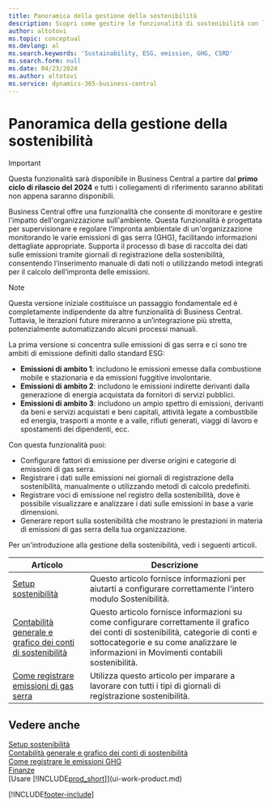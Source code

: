 ```yaml
---
title: Panoramica della gestione della sostenibilità
description: Scopri come gestire le funzionalità di sostenibilità con le informazioni e le risorse elencate.
author: altotovi
ms.topic: conceptual
ms.devlang: al
ms.search.keywords: 'Sustainability, ESG, emission, GHG, CSRD'
ms.search.form: null
ms.date: 04/23/2024
ms.author: altotovi
ms.service: dynamics-365-business-central
---
```


# <a name="sustainability-management-overview"></a>Panoramica della gestione della sostenibilità

>[!IMPORTANT]
>Questa funzionalità sarà disponibile in Business Central a partire dal **primo ciclo di rilascio del 2024** e tutti i collegamenti di riferimento saranno abilitati non appena saranno disponibili.

Business Central offre una funzionalità che consente di monitorare e gestire l'impatto dell'organizzazione sull'ambiente. Questa funzionalità è progettata per supervisionare e regolare l'impronta ambientale di un'organizzazione monitorando le varie emissioni di gas serra (GHG), facilitando informazioni dettagliate appropriate. Supporta il processo di base di raccolta dei dati sulle emissioni tramite giornali di registrazione della sostenibilità, consentendo l’inserimento manuale di dati noti o utilizzando metodi integrati per il calcolo dell’impronta delle emissioni. 

>[!NOTE]
>Questa versione iniziale costituisce un passaggio fondamentale ed è completamente indipendente da altre funzionalità di Business Central. Tuttavia, le iterazioni future mireranno a un’integrazione più stretta, potenzialmente automatizzando alcuni processi manuali.

La prima versione si concentra sulle emissioni di gas serra e ci sono tre ambiti di emissione definiti dallo standard ESG:  

- **Emissioni di ambito 1**: includono le emissioni emesse dalla combustione mobile e stazionaria e da emissioni fuggitive involontarie.  
- **Emissioni di ambito 2**: includono le emissioni indirette derivanti dalla generazione di energia acquistata da fornitori di servizi pubblici.   
- **Emissioni di ambito 3**: includono un ampio spettro di emissioni, derivanti da beni e servizi acquistati e beni capitali, attività legate a combustibile ed energia, trasporti a monte e a valle, rifiuti generati, viaggi di lavoro e spostamenti dei dipendenti, ecc. 

Con questa funzionalità puoi:   

- Configurare fattori di emissione per diverse origini e categorie di emissioni di gas serra. 
- Registrare i dati sulle emissioni nei giornali di registrazione della sostenibilità, manualmente o utilizzando metodi di calcolo predefiniti.  
- Registrare voci di emissione nel registro della sostenibilità, dove è possibile visualizzare e analizzare i dati sulle emissioni in base a varie dimensioni. 
- Generare report sulla sostenibilità che mostrano le prestazioni in materia di emissioni di gas serra della tua organizzazione.

Per un'introduzione alla gestione della sostenibilità, vedi i seguenti articoli.  

|  Articolo  |  Descrizione  |  
|--------|--------------| 
|[Setup sostenibilità](finance-sustainability-setup.md) | Questo articolo fornisce informazioni per aiutarti a configurare correttamente l'intero modulo Sostenibilità. |
|[Contabilità generale e grafico dei conti di sostenibilità](finance-sustainability-accounts-ledger.md) | Questo articolo fornisce informazioni su come configurare correttamente il grafico dei conti di sostenibilità, categorie di conti e sottocategorie e su come analizzare le informazioni in Movimenti contabili sostenibilità. |
|[Come registrare emissioni di gas serra](finance-sustainability-journal.md) | Utilizza questo articolo per imparare a lavorare con tutti i tipi di giornali di registrazione sostenibilità. |


## <a name="see-also"></a>Vedere anche
[Setup sostenibilità](finance-sustainability-setup.md)   
[Contabilità generale e grafico dei conti di sostenibilità](finance-sustainability-accounts-ledger.md)   
[Come registrare le emissioni GHG](finance-sustainability-journal.md)  
[Finanze](finance.md)    
[Usare [!INCLUDE[prod_short](includes/prod_short.md)]](ui-work-product.md)  


[!INCLUDE[footer-include](includes/footer-banner.md)]
